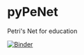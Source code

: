 # pyPeNet
Petri's Net for education 


[![Binder](https://mybinder.org/badge_logo.svg)](https://mybinder.org/v2/gh/edesmontils/pyPeNet.git/master)
